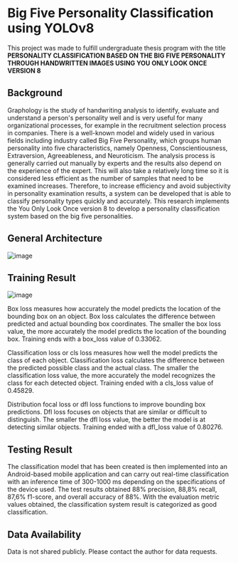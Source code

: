 # Big Five Personality Classification using YOLOv8

This project was made to fulfill undergraduate thesis program with the title **PERSONALITY CLASSIFICATION BASED ON THE BIG FIVE PERSONALITY THROUGH HANDWRITTEN IMAGES USING YOU ONLY LOOK ONCE VERSION 8**

## Background
Graphology is the study of handwriting analysis to identify, evaluate and understand a person's personality well and is very useful for many organizational processes, for example in the recruitment selection process in companies. There is a well-known model and widely used in various fields including industry called Big Five Personality, which groups human personality into five characteristics, namely Openness, Conscientiousness, Extraversion, Agreeableness, and Neuroticism. The analysis process is generally carried out manually by experts and the results also depend on the experience of the expert. This will also take a relatively long time so it is considered less efficient as the number of samples that need to be examined increases. Therefore, to increase efficiency and avoid subjectivity in personality examination results, a system can be developed that is able to classify personality types quickly and accurately. This research implements the You Only Look Once version 8 to develop a personality classification system based on the big five personalities.

## General Architecture
![image](https://github.com/user-attachments/assets/ff6bd32d-721b-407a-9fa4-8a4aa8bef5c1)

## Training Result
![image](https://github.com/user-attachments/assets/eb069428-849d-4cf2-91a4-ef83c1c20f4e)

Box loss measures how accurately the model predicts the location of the bounding box on an object. Box loss calculates the difference between predicted and actual bounding box coordinates. The smaller the box loss value, the more accurately the model predicts the location of the bounding box. Training ends with a box_loss value of 0.33062. 

Classification loss or cls loss measures how well the model predicts the class of each object. Classification loss calculates the difference between the predicted possible class and the actual class. The smaller the classification loss value, the more accurately the model recognizes the class for each detected object. Training ended with a cls_loss value of 0.45829. 

Distribution focal loss or dfl loss functions to improve bounding box predictions. Dfl loss focuses on objects that are similar or difficult to distinguish. The smaller the dfl loss value, the better the model is at detecting similar objects. Training ended with a dfl_loss value of 0.80276.

## Testing Result
The classification model that has been created is then implemented into an Android-based mobile application and can carry out real-time classification with an inference time of 300-1000 ms depending on the specifications of the device used. The test results obtained 88% precision, 88,8% recall, 87,6%  f1-score, and overall accuracy of 88%. With the evaluation metric values obtained, the classification system result is categorized as good classification.

## Data Availability
Data is not shared publicly. Please contact the author for data requests.
